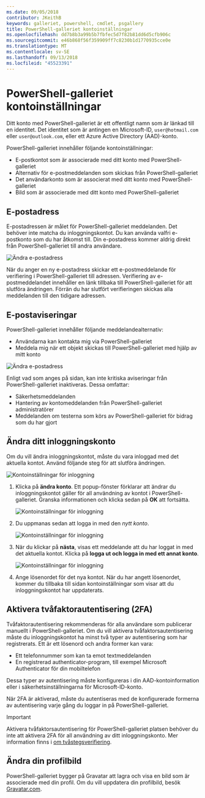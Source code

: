 ```yaml
---
ms.date: 09/05/2018
contributor: JKeithB
keywords: galleriet, powershell, cmdlet, psgallery
title: PowerShell-galleriet kontoinställningar
ms.openlocfilehash: dd7b8b3a99b5b7fbfec5d7f82b81dd6d5cfb906c
ms.sourcegitcommit: e46b868f56f359909ff7c8230b1d1770935cce0e
ms.translationtype: MT
ms.contentlocale: sv-SE
ms.lasthandoff: 09/13/2018
ms.locfileid: "45523391"
---
```

# <a name="powershell-gallery-account-settings"></a>PowerShell-galleriet kontoinställningar

Ditt konto med PowerShell-galleriet är ett offentligt namn som är länkad till en identitet. Det identitet som är antingen en Microsoft-ID, `user@hotmail.com` eller `user@outlook.com`, eller ett Azure Active Directory (AAD)-konto.

PowerShell-galleriet innehåller följande kontoinställningar:

- E-postkontot som är associerade med ditt konto med PowerShell-galleriet
- Alternativ för e-postmeddelanden som skickas från PowerShell-galleriet
- Det användarkonto som är associerat med ditt konto med PowerShell-galleriet
- Bild som är associerade med ditt konto med PowerShell-galleriet

## <a name="email-address"></a>E-postadress

E-postadressen är målet för PowerShell-galleriet meddelanden. Det behöver inte matcha du inloggningskontot. Du kan använda valfri e-postkonto som du har åtkomst till. Din e-postadress kommer aldrig direkt från PowerShell-galleriet till andra användare.

![Ändra e-postadress](../../Images/PSGallery_AcccountEmailAddress.png)

När du anger en ny e-postadress skickar ett e-postmeddelande för verifiering i PowerShell-galleriet till adressen. Verifiering av e-postmeddelandet innehåller en länk tillbaka till PowerShell-galleriet för att slutföra ändringen. Förrän du har slutfört verifieringen skickas alla meddelanden till den tidigare adressen.

## <a name="email-notifications"></a>E-postaviseringar

PowerShell-galleriet innehåller följande meddelandealternativ:

- Användarna kan kontakta mig via PowerShell-galleriet
- Meddela mig när ett objekt skickas till PowerShell-galleriet med hjälp av mitt konto

![Ändra e-postadress](../../Images/PSGallery_AccountEmailOptions.png)

Enligt vad som anges på sidan, kan inte kritiska aviseringar från PowerShell-galleriet inaktiveras.
Dessa omfattar:

- Säkerhetsmeddelanden
- Hantering av kontomeddelanden från PowerShell-galleriet administratörer
- Meddelanden om testerna som körs av PowerShell-galleriet för bidrag som du har gjort

## <a name="change-your-login-account"></a>Ändra ditt inloggningskonto

Om du vill ändra inloggningskontot, måste du vara inloggad med det aktuella kontot. Använd följande steg för att slutföra ändringen.

![Kontoinställningar för inloggning](../../Images/PSGallery_LoginAccountSettings.png)

1. Klicka på **ändra konto**. Ett popup-fönster förklarar att ändrar du inloggningskontot gäller för all användning av kontot i PowerShell-galleriet. Granska informationen och klicka sedan på **OK** att fortsätta.

   ![Kontoinställningar för inloggning](../../Images/PSGallery_LoginAccountChange-1.png)

2. Du uppmanas sedan att logga in med den _nytt konto_.

   ![Kontoinställningar för inloggning](../../Images/PSGallery_LoginAccountChange-2.png)

3. När du klickar på **nästa**, visas ett meddelande att du har loggat in med det aktuella kontot.
   Klicka på **logga ut och logga in med ett annat konto**.

   ![Kontoinställningar för inloggning](../../Images/PSGallery_LoginAccountChange-3.png)

4. Ange lösenordet för det nya kontot. När du har angett lösenordet, kommer du tillbaka till sidan kontoinställningar som visar att du inloggningskontot har uppdaterats.


## <a name="enable-two-factor-authentication-2fa"></a>Aktivera tvåfaktorautentisering (2FA)

Tvåfaktorautentisering rekommenderas för alla användare som publicerar manuellt i PowerShell-galleriet. Om du vill aktivera tvåfaktorsautentisering måste du inloggningskontot ha minst två typer av autentisering som har registrerats. Ett är ett lösenord och andra former kan vara:

- Ett telefonnummer som kan ta emot textmeddelanden
- En registrerad authenticator-program, till exempel Microsoft Authenticator för din mobiltelefon

Dessa typer av autentisering måste konfigureras i din AAD-kontoinformation eller i säkerhetsinställningarna för Microsoft-ID-konto.

När 2FA är aktiverad, måste du autentiseras med de konfigurerade formerna av autentisering varje gång du loggar in på PowerShell-galleriet.

> [!IMPORTANT]
> Aktivera tvåfaktorsautentisering för PowerShell-galleriet platsen behöver du inte att aktivera 2FA för all användning av ditt inloggningskonto. Mer information finns i [om tvåstegsverifiering](https://support.microsoft.com/help/12408/microsoft-account-about-two-step-verification).

## <a name="change-your-profile-picture"></a>Ändra din profilbild

PowerShell-galleriet bygger på Gravatar att lagra och visa en bild som är associerade med din profil. Om du vill uppdatera din profilbild, besök [Gravatar.com](http://www.gravatar.com/).

